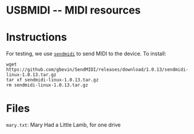 # USBMIDI -- MIDI resources

# Instructions
For testing, we use [`sendmidi`](https://github.com/gbevin/SendMIDI/) to send
MIDI to the device. To install:
```
wget https://github.com/gbevin/SendMIDI/releases/download/1.0.13/sendmidi-linux-1.0.13.tar.gz
tar xf sendmidi-linux-1.0.13.tar.gz
rm sendmidi-linux-1.0.13.tar.gz
```

# Files
`mary.txt`: Mary Had a Little Lamb, for one drive